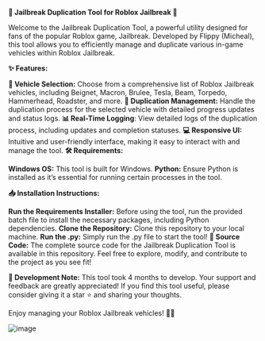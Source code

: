 **🚗 Jailbreak Duplication Tool for Roblox Jailbreak 🔧**

Welcome to the Jailbreak Duplication Tool, a powerful utility designed for fans of the popular Roblox game, Jailbreak. Developed by Flippy (Micheal), this tool allows you to efficiently manage and duplicate various in-game vehicles within Roblox Jailbreak.

**✨ Features:**

**🚗 Vehicle Selection:** Choose from a comprehensive list of Roblox Jailbreak vehicles, including Beignet, Macron, Brulee, Tesla, Beam, Torpedo, Hammerhead, Roadster, and more.
**🔁 Duplication Management:** Handle the duplication process for the selected vehicle with detailed progress updates and status logs.
**📊 Real-Time Logging**: View detailed logs of the duplication process, including updates and completion statuses.
**💻 Responsive UI:** Intuitive and user-friendly interface, making it easy to interact with and manage the tool.
**🛠️ Requirements:**

**Windows OS:** This tool is built for Windows.
**Python:** Ensure Python is installed as it’s essential for running certain processes in the tool.

**📥 Installation Instructions:**

**Run the Requirements Installer:** Before using the tool, run the provided batch file to install the necessary packages, including Python dependencies.
**Clone the Repository:** Clone this repository to your local machine.
**Run the .py:** Simply run the .py file to start the tool!
**📂 Source Code:** The complete source code for the Jailbreak Duplication Tool is available in this repository. Feel free to explore, modify, and contribute to the project as you see fit!

**📝 Development Note:** This tool took 4 months to develop. Your support and feedback are greatly appreciated! If you find this tool useful, please consider giving it a star ⭐ and sharing your thoughts.

Enjoy managing your Roblox Jailbreak vehicles! 🚗✨

![image](https://github.com/user-attachments/assets/b2f6b3b5-c380-4119-9841-ed580583fad3)
